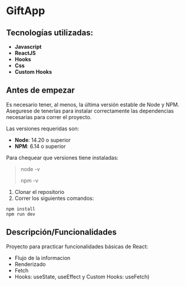 # GiftApp


## Tecnologías utilizadas:

* __Javascript__
* __ReactJS__
* __Hooks__
* __Css__
* __Custom Hooks__


## Antes de empezar
Es necesario tener, al menos, la última versión estable de Node y NPM. Asegurese de tenerlas para instalar correctamente las dependencias necesarias para correr el proyecto.

Las versiones requeridas son:
- **Node**: 14.20 o superior
- **NPM**: 6.14 o superior

Para chequear que versiones tiene instaladas:
> node -v
>
> npm -v


1. Clonar el repositorio
2. Correr los siguientes comandos:
```
npm install
npm run dev
```


## Descripción/Funcionalidades
Proyecto para practicar funcionalidades básicas de React:
- Flujo de la informacion 
- Renderizado 
- Fetch
- Hooks: useState, useEffect y Custom Hooks: useFetch)

